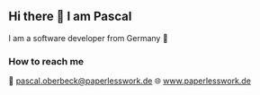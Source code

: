 ## Hi there 👋 I am Pascal

I am a software developer from Germany 🎉

### How to reach me

📧 pascal.oberbeck@paperlesswork.de
🌐 www.paperlesswork.de
